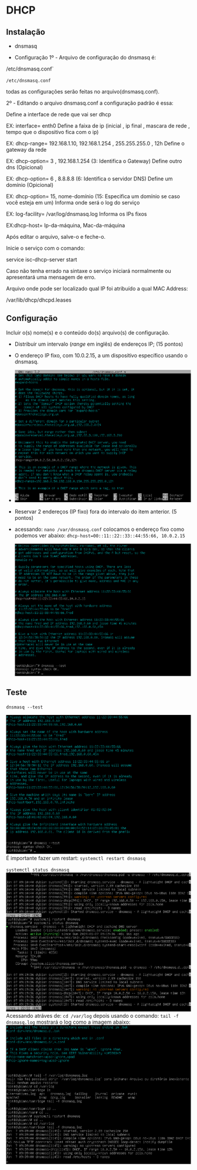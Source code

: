 # DHCP

## Instalação
- dnsmasq

- Configuração
1º - Arquivo de configuração do dnsmasq é:

/etc/dnsmasq.conf`



`/etc/dnsmasq.conf`

todas as configurações serão feitas no arquivo(dnsmasq.conf).

2º - Editando o arquivo dnsmasq.conf a configuração padrão é essa:

Define a interface de rede que vai ser dhcp

EX: interface= enth0
Define a faixa de ip (inicial , ip final , mascara de rede , tempo que o dispositivo fica com o ip)

EX: dhcp-range= 192.168.1.10, 192.168.1.254 , 255.255.255.0 , 12h
Define o gateway da rede

EX: dhcp-option= 3 , 192.168.1.254 (3: Identifica o Gateway)
Define outro dns (Opicional)

EX: dhcp-option= 6 , 8.8.8.8 (6: Identifica o servidor DNS)
Define um domínio (Opicional)

EX: dhcp-option= 15, nome-domínio (15: Especifica um domínio se caso você esteja em um)
Informa onde será o log do serviço

EX: log-facility= /var/log/dnsmasq.log
Informa os IPs fixos

EX:dhcp-host= Ip-da-máquina, Mac-da-máquina


Após editar o arquivo, salve-o e feche-o.

Inicie o serviço com o comando:

service isc-dhcp-server start

Caso não tenha errado na sintaxe o serviço iniciará normalmente ou apresentará uma mensagem de erro.

Arquivo onde pode ser localizado qual IP foi atribuído a qual MAC Address:

/var/lib/dhcp/dhcpd.leases
## Configuração

Incluir o(s) nome(s) e o conteúdo do(s) arquivo(s) de configuração.

- Distribuir um intervalo (*range* em inglês) de endereços IP; (15 pontos)

- O endereço IP fixo, com 10.0.2.15, a um dispositivo específico usando o dnsmasq.

- 
  ![Intervalo](../images/range-intervalo.png)
  
- Reservar 2 endereços (IP fixo) fora do intervalo do item anterior. (5 pontos)
- acessando:
`nano /var/dnsmasq.conf`
colocamos o endereço fixo como podemos ver abaixo:
`dhcp-host=00::11::22::33::44:55:66, 10.0.2.15`

  ![Endereços fixos](../images/endereco-fixo.png)

## Teste

`dnsmasq --test`

![DHCP](../images/dnsmasq-ok.png)
É importante fazer um restart:
`systemctl restart dnsmasq`

`systemctl status dnsmasq`
![dnsmasqstatus](../images/status-dhcp.png)
Acessando atráves de:
`cd /var/log`
depois usando o comando:
`tail -f dnsmasq.log`
mostrará o log como a imagem abaixo:
![log](../images/log--12.png)